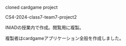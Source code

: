cloned cardgame project

CS4-2024-class7-team7-project2

INIADの授業内で作成。閲覧用に複製。

複製者はcardgameアプリケーション全般を作成しました。
